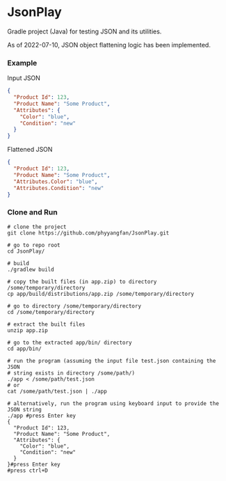 # JsonPlay
Gradle project (Java) for testing JSON and its utilities.

As of 2022-07-10, JSON object flattening logic has been implemented.

### Example

Input JSON
```json
{
  "Product Id": 123,
  "Product Name": "Some Product",
  "Attributes": {
    "Color": "blue",
    "Condition": "new"
  }
}
```
Flattened JSON
```json
{
  "Product Id": 123,
  "Product Name": "Some Product",
  "Attributes.Color": "blue",
  "Attributes.Condition": "new"
}
```

### Clone and Run

```shell
# clone the project
git clone https://github.com/phyyangfan/JsonPlay.git

# go to repo root
cd JsonPlay/

# build
./gradlew build

# copy the built files (in app.zip) to directory /some/temporary/directory
cp app/build/distributions/app.zip /some/temporary/directory

# go to directory /some/temporary/directory
cd /some/temporary/directory

# extract the built files
unzip app.zip

# go to the extracted app/bin/ directory
cd app/bin/

# run the program (assuming the input file test.json containing the JSON
# string exists in directory /some/path/)
./app < /some/path/test.json
# or
cat /some/path/test.json | ./app

# alternatively, run the program using keyboard input to provide the JSON string
./app #press Enter key
{
  "Product Id": 123,
  "Product Name": "Some Product",
  "Attributes": {
    "Color": "blue",
    "Condition": "new"
  }
}#press Enter key
#press ctrl+D
```
